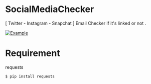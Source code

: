 # SocialMediaChecker
[ Twitter - Instagram - Snapchat ] Email Checker if it's linked or not . 

<a href="https://github.com/Fah4d"><img src="https://i.imgur.com/e0ILtBi.png" alt="Example"></a>

# Requirement

 requests 

` $ pip install requests `
